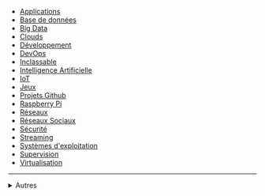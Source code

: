 * [<i class="fa-solid fa-list"></i> Applications](/apps/apps.md)
* [<i class="fa-solid fa-database"></i> Base de données](/bdd/bdd.md)
* [<i class="fa-brands fa-sellsy"></i> Big Data](/big-data/big_data.md)
* [<i class="fa-solid fa-cloud"></i> Clouds](/clouds/clouds.md)
* [<i class="fa-solid fa-code"></i> Développement](/developpement/developpement.md)
* [<i class="fa-solid fa-infinity"></i> DevOps](/devops/devops.md)
* [<i class="fa-solid fa-flask"></i> Inclassable](/inclassable/inclassable.md)
* [<i class="fa-solid fa-brain"></i> Intelligence Artificielle](/ia/ia.md)
* [<i class="fa-solid fa-robot"></i> IoT](/iot/iot.md)
* [<i class="fa-solid fa-gamepad"></i> Jeux](/jeux/jeux.md)
* [<i class="fa-brands fa-github-alt"></i> Projets Github](/projets-github/projets-github.md)
* [<i class="fa-brands fa-raspberry-pi"></i> Raspberry Pi](/raspberry-pi/raspberry-pi.md)
* [<i class="fa-solid fa-network-wired"></i> Réseaux](/reseaux/reseaux.md)
* [<i class="fa-regular fa-comments"></i> Réseaux Sociaux](/reseaux-sociaux/reseaux-sociaux.md)
* [<i class="fa-solid fa-shield-halved"></i> Sécurité](/securite/securite.md)
* [<i class="fa-solid fa-film"></i> Streaming](/streaming/streaming.md)
* [<i class="fa-brands fa-linux"></i> Systèmes d'exploitation](/os/os.md)
* [<i class="fa-solid fa-eye"></i> Supervision](/supervision/supervision.md)
* [<i class="fa-brands fa-docker"></i> Virtualisation](/virtualisation/virtualisation.md)

---

<details>
<summary>Autres</summary>

* [<i class="fa-solid fa-file-code"></i> Templates](/tpl/page-app.md)
* [<i class="fa-solid fa-book"></i> Glossaire](/glossaire/glossaire.md)
* [<i class="fa-solid fa-globe"></i> Sites](/sites/sites.md)

</details>